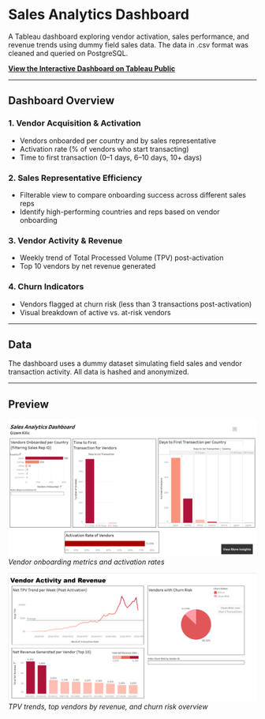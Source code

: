 # Sales Analytics Dashboard

A Tableau dashboard exploring vendor activation, sales performance, and revenue trends using dummy field sales data. The data in .csv format was cleaned and queried on PostgreSQL.

[**View the Interactive Dashboard on Tableau Public**](https://public.tableau.com/views/SalesAnalytics_17442935115980/Dashboard1?:language=en-US&:sid=&:redirect=auth&:display_count=n&:origin=viz_share_link)

---

## Dashboard Overview

### 1. Vendor Acquisition & Activation
- Vendors onboarded per country and by sales representative
- Activation rate (% of vendors who start transacting)
- Time to first transaction (0–1 days, 6–10 days, 10+ days)

### 2. Sales Representative Efficiency
- Filterable view to compare onboarding success across different sales reps
- Identify high-performing countries and reps based on vendor onboarding

### 3. Vendor Activity & Revenue
- Weekly trend of Total Processed Volume (TPV) post-activation
- Top 10 vendors by net revenue generated

### 4. Churn Indicators
- Vendors flagged at churn risk (less than 3 transactions post-activation)
- Visual breakdown of active vs. at-risk vendors

---

## Data

The dashboard uses a dummy dataset simulating field sales and vendor transaction activity. All data is hashed and anonymized.

---

## Preview

![Vendor Acquisition Screenshot](dashboard1.png)
*Vendor onboarding metrics and activation rates*

![Vendor Revenue Screenshot](dashboard2.png)
*TPV trends, top vendors by revenue, and churn risk overview*
